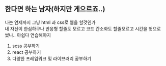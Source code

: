 <h2>한다면 하는 남자(하지만 게으르죠..)</h2>

나는 언제까지 그냥 html 과 css로 웹을 할것인가 <br>
내 자신이 한심하구나 반응형 할줄도 모르고 코드 간소화도 할줄모르고
시간을 헛으로 썼나..
아쉽다 연습해야지

<ol>
  <li>scss 공부하기</li>
  <li>react 공부하기</li>
  <li>다양한 프레임워크 및 라이브러리 공부하기</li>
</ol>


